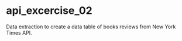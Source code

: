 # api_excercise_02
Data extraction to create a data table of books reviews from New York Times API.
